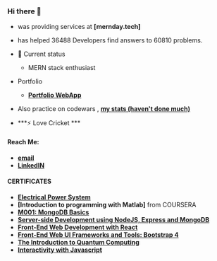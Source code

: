 ### Hi there 👋
-  was providing services at **[mernday.tech]**
-  has helped 36488 Developers find answers to 60810 problems.
  
- 🌱 Current status
  - MERN stack enthusiast
  
- Portfolio
  - **[Portfolio WebApp](https://react-portfolio-malik1255.surge.sh)**
    
-  Also practice on codewars , **[my stats (haven't done much) ](https://www.codewars.com/users/SHAHARYAR1255/stats)**

- ***⚡ Love Cricket ***

 #### Reach Me: 
 
  - **[email](shaharyar.malik2000@gmail.com)**
  - **[LinkedIN](https://www.linkedin.com/in/shaharyar-malik-b7415219a/)**

#### CERTIFICATES

   - **[Electrical Power System](https://coursera.org/share/52918fbb667c33d61f05f8a8406f6e96)**
   - **[Introduction to programming with Matlab]** from COURSERA
   - **[M001: MongoDB Basics](https://university.mongodb.com/course_completion/49f36d19-b371-465e-aa14-3784176c8f2d?utm_source=copy&utm_medium=social&utm_campaign=university_social_sharing)**
   - **[Server-side Development using NodeJS, Express and MongoDB](https://www.coursera.org/account/accomplishments/certificate/VRVDYX3FPL47)**
   - **[Front-End Web Development with React](https://www.coursera.org/account/accomplishments/certificate/NLZZNA3NJ9MG)**
   - **[Front-End Web UI Frameworks and Tools: Bootstrap 4](https://www.coursera.org/account/accomplishments/records/K4LZ6QMJXTQQ)**
   - **[The Introduction to Quantum Computing](https://www.coursera.org/account/accomplishments/certificate/AGTS2Z5CG9EB)**
   - **[Interactivity with Javascript](https://www.coursera.org/account/accomplishments/certificate/46KC7CBT5XYA)**
